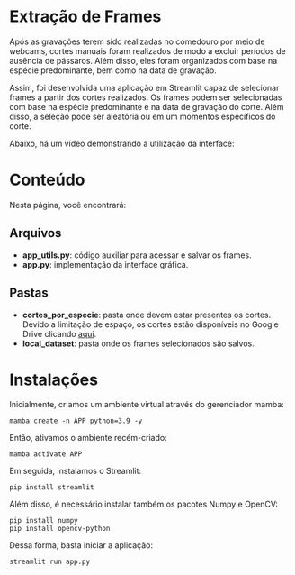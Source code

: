 # Extração de Frames

Após as gravações terem sido realizadas no comedouro por meio de webcams, cortes manuais foram realizados de modo a excluir períodos de ausência de pássaros. Além disso, eles foram organizados com base na espécie predominante, bem como na data de gravação. 

Assim, foi desenvolvida uma aplicação em Streamlit capaz de selecionar frames a partir dos cortes realizados. Os frames podem ser selecionadas com base na espécie predominante e na data de gravação do corte. Além disso, a seleção pode ser aleatória ou em um momentos específicos do corte. 

Abaixo, há um vídeo demonstrando a utilização da interface: 


# Conteúdo

Nesta página, você encontrará:

## Arquivos

- __app_utils.py__: código auxiliar para acessar e salvar os frames.
- __app.py__: implementação da interface gráfica.

## Pastas

- __cortes_por_especie__: pasta onde devem estar presentes os cortes. Devido a limitação de espaço, os cortes estão disponíveis no Google Drive clicando [aqui](https://drive.google.com/drive/folders/12ueqV4UuxU2ebdD4YYV4xpQZ3hxHhIk-?usp=drive_link).
- __local_dataset__: pasta onde os frames selecionados são salvos. 


# Instalações

Inicialmente, criamos um ambiente virtual através do gerenciador mamba: 

```
mamba create -n APP python=3.9 -y
```

Então, ativamos o ambiente recém-criado: 

```
mamba activate APP 
```

Em seguida, instalamos o Streamlit: 

```
pip install streamlit
```

Além disso, é necessário instalar também os pacotes Numpy e OpenCV:

```
pip install numpy
pip install opencv-python
```

Dessa forma, basta iniciar a aplicação: 

```
streamlit run app.py
```

